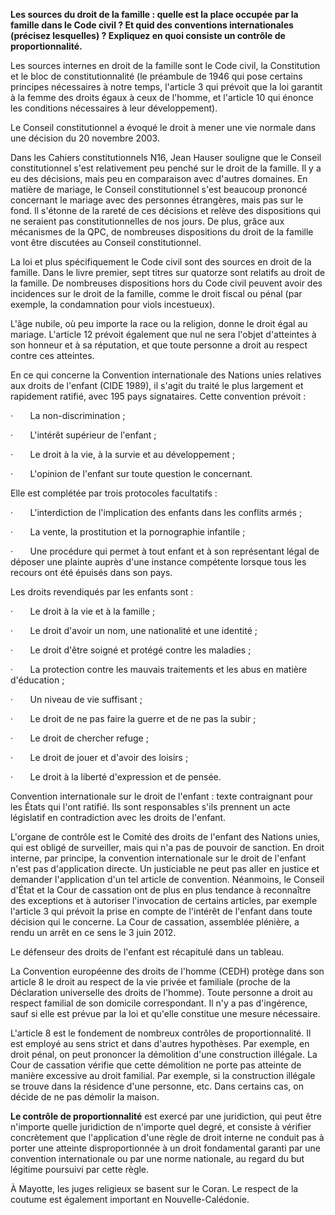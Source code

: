 **Les sources du droit de la famille : quelle est la place occupée par la famille dans le Code civil ? Et quid des conventions internationales (précisez lesquelles) ? Expliquez en quoi consiste un contrôle de proportionnalité.**

Les sources internes en droit de la famille sont le Code civil, la Constitution et le bloc de constitutionnalité (le préambule de 1946 qui pose certains principes nécessaires à notre temps, l'article 3 qui prévoit que la loi garantit à la femme des droits égaux à ceux de l'homme, et l'article 10 qui énonce les conditions nécessaires à leur développement).

Le Conseil constitutionnel a évoqué le droit à mener une vie normale dans une décision du 20 novembre 2003.

Dans les Cahiers constitutionnels N16, Jean Hauser souligne que le Conseil constitutionnel s'est relativement peu penché sur le droit de la famille. Il y a eu des décisions, mais peu en comparaison avec d'autres domaines. En matière de mariage, le Conseil constitutionnel s'est beaucoup prononcé concernant le mariage avec des personnes étrangères, mais pas sur le fond. Il s'étonne de la rareté de ces décisions et relève des dispositions qui ne seraient pas constitutionnelles de nos jours. De plus, grâce aux mécanismes de la QPC, de nombreuses dispositions du droit de la famille vont être discutées au Conseil constitutionnel.

La loi et plus spécifiquement le Code civil sont des sources en droit de la famille. Dans le livre premier, sept titres sur quatorze sont relatifs au droit de la famille. De nombreuses dispositions hors du Code civil peuvent avoir des incidences sur le droit de la famille, comme le droit fiscal ou pénal (par exemple, la condamnation pour viols incestueux).

L'âge nubile, où peu importe la race ou la religion, donne le droit égal au mariage. L'article 12 prévoit également que nul ne sera l'objet d'atteintes à son honneur et à sa réputation, et que toute personne a droit au respect contre ces atteintes.

En ce qui concerne la Convention internationale des Nations unies relatives aux droits de l'enfant (CIDE 1989), il s'agit du traité le plus largement et rapidement ratifié, avec 195 pays signataires. Cette convention prévoit :

·       La non-discrimination ;

·       L'intérêt supérieur de l'enfant ;

·       Le droit à la vie, à la survie et au développement ;

·       L'opinion de l'enfant sur toute question le concernant.

Elle est complétée par trois protocoles facultatifs :

·       L'interdiction de l'implication des enfants dans les conflits armés ;

·       La vente, la prostitution et la pornographie infantile ;

·       Une procédure qui permet à tout enfant et à son représentant légal de déposer une plainte auprès d'une instance compétente lorsque tous les recours ont été épuisés dans son pays.

Les droits revendiqués par les enfants sont :

·       Le droit à la vie et à la famille ;

·       Le droit d'avoir un nom, une nationalité et une identité ;

·       Le droit d'être soigné et protégé contre les maladies ;

·       La protection contre les mauvais traitements et les abus en matière d'éducation ;

·       Un niveau de vie suffisant ;

·       Le droit de ne pas faire la guerre et de ne pas la subir ;

·       Le droit de chercher refuge ;

·       Le droit de jouer et d'avoir des loisirs ;

·       Le droit à la liberté d'expression et de pensée.

Convention internationale sur le droit de l'enfant : texte contraignant pour les États qui l'ont ratifié. Ils sont responsables s'ils prennent un acte législatif en contradiction avec les droits de l'enfant.

L'organe de contrôle est le Comité des droits de l'enfant des Nations unies, qui est obligé de surveiller, mais qui n'a pas de pouvoir de sanction. En droit interne, par principe, la convention internationale sur le droit de l'enfant n'est pas d'application directe. Un justiciable ne peut pas aller en justice et demander l'application d'un tel article de convention. Néanmoins, le Conseil d'État et la Cour de cassation ont de plus en plus tendance à reconnaître des exceptions et à autoriser l'invocation de certains articles, par exemple l'article 3 qui prévoit la prise en compte de l'intérêt de l'enfant dans toute décision qui le concerne. La Cour de cassation, assemblée plénière, a rendu un arrêt en ce sens le 3 juin 2012.

Le défenseur des droits de l'enfant est récapitulé dans un tableau.

La Convention européenne des droits de l'homme (CEDH) protège dans son article 8 le droit au respect de la vie privée et familiale (proche de la Déclaration universelle des droits de l'homme). Toute personne a droit au respect familial de son domicile correspondant. Il n'y a pas d'ingérence, sauf si elle est prévue par la loi et qu'elle constitue une mesure nécessaire.

L'article 8 est le fondement de nombreux contrôles de proportionnalité. Il est employé au sens strict et dans d'autres hypothèses. Par exemple, en droit pénal, on peut prononcer la démolition d'une construction illégale. La Cour de cassation vérifie que cette démolition ne porte pas atteinte de manière excessive au droit familial. Par exemple, si la construction illégale se trouve dans la résidence d'une personne, etc. Dans certains cas, on décide de ne pas démolir la maison.

**Le contrôle de proportionnalité** est exercé par une juridiction, qui peut être n'importe quelle juridiction de n'importe quel degré, et consiste à vérifier concrètement que l'application d'une règle de droit interne ne conduit pas à porter une atteinte disproportionnée à un droit fondamental garanti par une convention internationale ou par une norme nationale, au regard du but légitime poursuivi par cette règle.

À Mayotte, les juges religieux se basent sur le Coran. Le respect de la coutume est également important en Nouvelle-Calédonie.